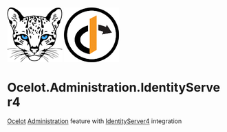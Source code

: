 ![Ocelot Icon](/ocelot_icon.png "Ocelot Icon")
![IdSer4 Logo](/identity-server-4_logo.png "Identity Server 4 Logo")
# Ocelot.Administration.IdentityServer4
[Ocelot](https://www.nuget.org/packages/Ocelot) [Administration](https://ocelot.readthedocs.io/en/latest/features/administration.html) feature with [IdentityServer4](https://www.nuget.org/packages/IdentityServer4) integration
